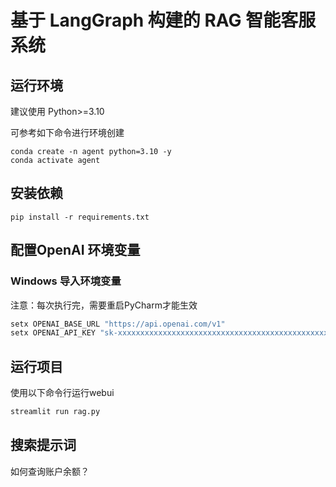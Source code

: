 # 基于 LangGraph 构建的 RAG 智能客服系统

## 运行环境
建议使用 Python>=3.10

可参考如下命令进行环境创建
```commandline
conda create -n agent python=3.10 -y
conda activate agent
```

## 安装依赖
```commandline
pip install -r requirements.txt
```

## 配置OpenAI 环境变量

### Windows 导入环境变量

注意：每次执行完，需要重启PyCharm才能生效

```powershell
setx OPENAI_BASE_URL "https://api.openai.com/v1"
setx OPENAI_API_KEY "sk-xxxxxxxxxxxxxxxxxxxxxxxxxxxxxxxxxxxxxxxxxxxxxxxx"
```


## 运行项目

使用以下命令行运行webui
```bash
streamlit run rag.py
```

## 搜索提示词
如何查询账户余额？
